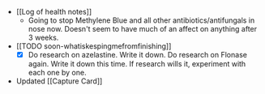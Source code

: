   * [[Log of health notes]]
    * Going to stop Methylene Blue and all other antibiotics/antifungals in nose now. Doesn't seem to have much of an affect on anything after 3 weeks.
  * [[TODO soon-whatiskespingmefromfinishing]]
    * [x] Do research on azelastine. Write it down. Do research on Flonase again. Write it down this time. If research wills it, experiment with each one by one.
  * Updated [[Capture Card]]